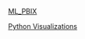 [ML_PBIX](https://app.powerbi.com/groups/b776bfc1-60cd-4c6d-96de-823ab50ff7ff/reports/973b5d29-f68a-43ea-bd6d-baabaab523fd/ReportSection04b0bb8018aa1081d1cc)

[Python Visualizations](https://app.powerbi.com/groups/b776bfc1-60cd-4c6d-96de-823ab50ff7ff/reports/981dc98f-13e2-4648-b5ac-2391daf214d0/ReportSectionbabca4df1b3d6d79049d)